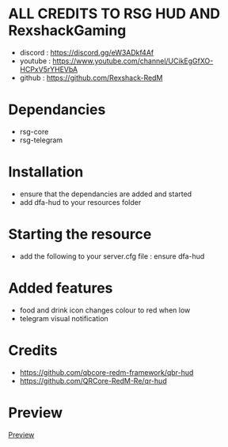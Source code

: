 # ALL CREDITS TO RSG HUD AND RexshackGaming
- discord : https://discord.gg/eW3ADkf4Af
- youtube : https://www.youtube.com/channel/UCikEgGfXO-HCPxV5rYHEVbA
- github : https://github.com/Rexshack-RedM

# Dependancies
- rsg-core
- rsg-telegram

# Installation
- ensure that the dependancies are added and started
- add dfa-hud to your resources folder

# Starting the resource
- add the following to your server.cfg file : ensure dfa-hud

# Added features
- food and drink icon changes colour to red when low
- telegram visual notification

# Credits
- https://github.com/qbcore-redm-framework/qbr-hud
- https://github.com/QRCore-RedM-Re/qr-hud

# Preview
[Preview](https://cdn.discordapp.com/attachments/930809057231663114/1264089159115735150/dfa-hud.png?ex=669c9a45&is=669b48c5&hm=47527399b82f07a1913044853d9e9fa559cb1803a006de2115fb677841b3f81b&)
